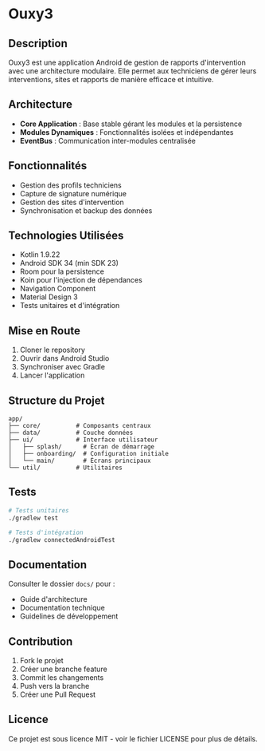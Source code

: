 # Ouxy3

## Description
Ouxy3 est une application Android de gestion de rapports d'intervention avec une architecture modulaire. Elle permet aux techniciens de gérer leurs interventions, sites et rapports de manière efficace et intuitive.

## Architecture
- **Core Application** : Base stable gérant les modules et la persistence
- **Modules Dynamiques** : Fonctionnalités isolées et indépendantes
- **EventBus** : Communication inter-modules centralisée

## Fonctionnalités
- Gestion des profils techniciens
- Capture de signature numérique
- Gestion des sites d'intervention
- Synchronisation et backup des données

## Technologies Utilisées
- Kotlin 1.9.22
- Android SDK 34 (min SDK 23)
- Room pour la persistence
- Koin pour l'injection de dépendances
- Navigation Component
- Material Design 3
- Tests unitaires et d'intégration

## Mise en Route
1. Cloner le repository
2. Ouvrir dans Android Studio
3. Synchroniser avec Gradle
4. Lancer l'application

## Structure du Projet
```
app/
├── core/          # Composants centraux
├── data/          # Couche données
├── ui/            # Interface utilisateur
│   ├── splash/      # Écran de démarrage
│   ├── onboarding/  # Configuration initiale
│   └── main/        # Écrans principaux
└── util/          # Utilitaires
```

## Tests
```bash
# Tests unitaires
./gradlew test

# Tests d'intégration
./gradlew connectedAndroidTest
```

## Documentation
Consulter le dossier `docs/` pour :
- Guide d'architecture
- Documentation technique
- Guidelines de développement

## Contribution
1. Fork le projet
2. Créer une branche feature
3. Commit les changements
4. Push vers la branche
5. Créer une Pull Request

## Licence
Ce projet est sous licence MIT - voir le fichier LICENSE pour plus de détails.
